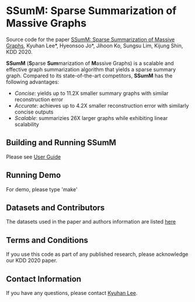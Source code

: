 # SSumM: Sparse Summarization of Massive Graphs
Source code for the paper [SSumM: Sparse Summarization of Massive Graphs](https://arxiv.org/abs/2006.01060), Kyuhan Lee*, Hyeonsoo Jo*, Jihoon Ko, Sungsu Lim, Kijung Shin, KDD 2020.

**SSumM** (**S**parse **Sum**marization of **M**assive Graphs) is a scalable and effective graph summarization algorithm that yields a sparse summary graph. Compared to its state-of-the-art competitors, **SSumM** has the following advantages:
* *Concise*: yields up to 11.2X smaller summary graphs with similar reconstruction error
* *Accurate*: achieves up to 4.2X smaller reconstruction error with similarly concise outputs
* *Scalable*: summarizies 26X larger graphs while exhibiting linear scalability

## Building and Running **SSumM**
Please see [User Guide](user_guide.pdf)

## Running Demo
For demo, please type 'make'

## Datasets and Contributors
The datasets used in the paper and authors information are listed [here](http://dmlab.kaist.ac.kr/ssumm/)

## Terms and Conditions
If you use this code as part of any published research, please acknowledge our KDD 2020 paper.

## Contact Information
If you have any questions, please contact [Kyuhan Lee](https://kyuhanlee.github.io/).
